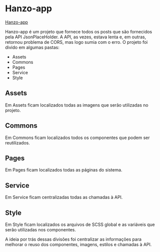 # Hanzo-app

[Hanzo-app](https://moesiomenesesf.github.io/hanzo-app/hanzo-app/blob/master/hanzo-app/public/index.html)

Hanzo-app é um projeto que fornece todos os posts que são fornecidos pela API JsonPlaceHolder. A API, as vezes, estava lenta e, em outras, retornou problema de CORS, mas logo sumia com o erro. O projeto foi divido em algumas pastas:

* Assets
* Commons
* Pages
* Service
* Style

## Assets

Em Assets ficam localizados todas as imagens que serão utilizadas no projeto.

## Commons

Em Commons ficam localizados todos os componentes que podem ser reutilizados.

## Pages

Em Pages ficam localizados todas as páginas do sistema.

## Service

Em Service ficam centralizadas todas as chamadas à API.

## Style

Em Style ficam localizados os arquivos de SCSS global e as variáveis que serão utilizadas nos componentes.

A ideia por trás dessas divisões foi centralizar as informações para melhorar o reuso dos componentes, imagens, estilos e chamadas à API.



